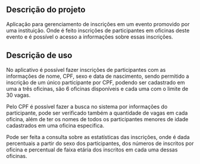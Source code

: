 ## Descrição do projeto

Aplicação para gerenciamento de inscrições em um evento promovido por uma instituição. Onde é feito inscrições de participantes em oficinas deste evento e é possível o acesso a informações sobre essas inscrições.

## Descrição de uso 

No aplicativo é possível fazer inscrições de participantes com as informações de nome, CPF, sexo e data de nascimento, sendo permitido a inscrição de um único participante por CPF, podendo ser cadastrado em uma a três oficinas, são 6 oficinas disponíveis e cada uma com o limite de 30 vagas.

Pelo CPF é possível fazer a busca no sistema por informações do participante, pode ser verificado também a quantidade de vagas em cada oficina, além de ter os nomes de todos os participantes menores de idade cadastrados em uma oficina especifica.

Pode ser feita a consulta sobre as estatísticas das inscrições, onde é dada percentuais a partir do sexo dos participantes, dos números de inscritos por oficina e percentual de faixa etária dos inscritos em cada uma dessas oficinas.
